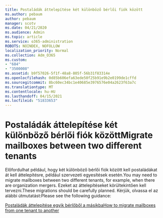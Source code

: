 ```yaml
---
title: Postaládák áttelepítése két különböző bérlői fiók között
ms.author: pebaum
author: pebaum
manager: scotv
ms.date: 04/21/2020
ms.audience: Admin
ms.topic: article
ms.service: o365-administration
ROBOTS: NOINDEX, NOFOLLOW
localization_priority: Normal
ms.collection: Adm_O365
ms.custom:
- "684"
- "3500008"
ms.assetid: b9f57026-5f1f-48a8-805f-56b31f83314e
ms.openlocfilehash: 0d85b606efa63ede50f25b91e9b2e0199de1cffd
ms.sourcegitcommit: 8bc60ec34bc1e40685e3976576e04a2623f63a7c
ms.translationtype: MT
ms.contentlocale: hu-HU
ms.lasthandoff: 04/15/2021
ms.locfileid: "51833653"
---
```

# <a name="migrate-mailboxes-between-two-different-tenants"></a><span data-ttu-id="b509f-102">Postaládák áttelepítése két különböző bérlői fiók között</span><span class="sxs-lookup"><span data-stu-id="b509f-102">Migrate mailboxes between two different tenants</span></span>

<span data-ttu-id="b509f-103">Előfordulhat például, hogy két különböző bérlői fiók között kell postaládákat át kell áttelepítésre, például szervezeti egyesítések esetén.</span><span class="sxs-lookup"><span data-stu-id="b509f-103">You may need to migrate mailboxes between two different tenants, for example, when there are organization mergers.</span></span> <span data-ttu-id="b509f-104">Ezeket az áttelepítéseket körültekintően kell tervezni.</span><span class="sxs-lookup"><span data-stu-id="b509f-104">These migrations should be carefully planned.</span></span> <span data-ttu-id="b509f-105">Kérjük, olvassa el az alábbi útmutatást:</span><span class="sxs-lookup"><span data-stu-id="b509f-105">Please see the following guidance:</span></span>
  
[<span data-ttu-id="b509f-106">Postaládák áttelepítése egyik bérlőből a másikba</span><span class="sxs-lookup"><span data-stu-id="b509f-106">How to migrate mailboxes from one tenant to another</span></span>](https://docs.microsoft.com/Exchange/mailbox-migration/migrate-mailboxes-across-tenants)
  